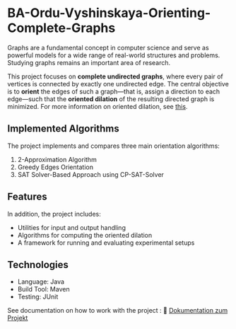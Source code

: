 # BA-Ordu-Vyshinskaya-Orienting-Complete-Graphs

Graphs are a fundamental concept in computer science and serve as powerful models for a wide range of real-world structures and problems. Studying graphs remains an important area of research.

This project focuses on **complete undirected graphs**, where every pair of vertices is connected by exactly one undirected edge. The central objective is to **orient** the edges of such a graph—that is, assign a direction to each edge—such that the **oriented dilation** of the resulting directed graph is minimized.  For more information on oriented dilation, see [this](https://drops.dagstuhl.de/entities/document/10.4230/LIPIcs.ESA.2023.26).

## Implemented Algorithms

The project implements and compares three main orientation algorithms:

1. 2-Approximation Algorithm
2. Greedy Edges Orientation
3. SAT Solver-Based Approach using CP-SAT-Solver 

## Features

In addition, the project includes:

- Utilities for input and output handling
- Algorithms for computing the oriented dilation
- A framework for running and evaluating experimental setups

## Technologies

- Language: Java  
- Build Tool: Maven  
- Testing: JUnit

See documentation on how to work with the project : 📄 [Dokumentation zum Projekt](/Dokumentation.md)
